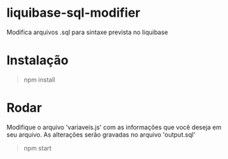 # liquibase-sql-modifier
Modifica arquivos .sql para sintaxe prevista no liquibase

# Instalação
> npm install

# Rodar
Modifique o arquivo 'variaveis.js' com as informações que você deseja em seu arquivo. As alterações serão gravadas no arquivo 'output.sql'

> npm start
